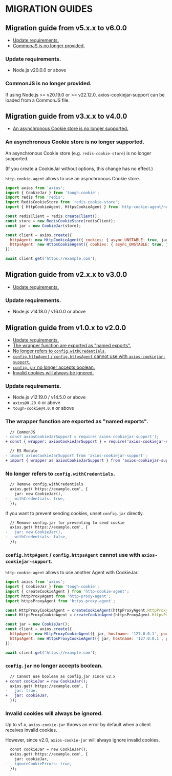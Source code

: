 # MIGRATION GUIDES

## Migration guide from v5.x.x to v6.0.0

- [Update requirements.](#update-requirements)
- [CommonJS is no longer provided.](#commonjs-is-no-longer-provided)

### Update requirements.

- Node.js v20.0.0 or above

### CommonJS is no longer provided.

If using Node.js >= v20.19.0 or >= v22.12.0, axios-cookiejar-support can be loaded from a CommonJS file.

## Migration guide from v3.x.x to v4.0.0

- [An asynchronous Cookie store is no longer supported.](#an-asynchronous-cookie-store-is-no-longer-supported)

### An asynchronous Cookie store is no longer supported.

An asynchronous Cookie store (e.g. `redis-cookie-store`) is no longer supported.

(If you create a CookieJar without options, this change has no effect.)

`http-cookie-agent` allows to use an asynchronous Cookie store.

```js
import axios from 'axios';
import { CookieJar } from 'tough-cookie';
import redis from 'redis';
import RedisCookieStore from 'redis-cookie-store';
import { HttpCookieAgent, HttpsCookieAgent } from 'http-cookie-agent/node:http';

const redisClient = redis.createClient();
const store = new RedisCookieStore(redisClient);
const jar = new CookieJar(store);

const client = axios.create({
  httpAgent: new HttpCookieAgent({ cookies: { async_UNSTABLE: true, jar } }),
  httpsAgent: new HttpsCookieAgent({ cookies: { async_UNSTABLE: true, jar } }),
});

await client.get('https://example.com');
```

## Migration guide from v2.x.x to v3.0.0

- [Update requirements.](#update-requirements-1)

### Update requirements.

- Node.js v14.18.0 / v16.0.0 or above

## Migration guide from v1.0.x to v2.0.0

- [Update requirements.](#update-requirements-2)
- [The wrapper function are exported as "named exports".](#the-wrapper-function-are-exported-as-named-exports)
- [No longer refers to `config.withCredentials`.](#no-longer-refers-to-configwithcredentials)
- [`config.httpAgent` / `config.httpsAgent` cannot use with `axios-cookiejar-support`.](#confighttpagent--confighttpsagent-cannot-use-with-axios-cookiejar-support)
- [`config.jar` no longer accepts boolean.](#configjar-no-longer-accepts-boolean)
- [Invalid cookies will always be ignored.](#invalid-cookies-will-always-be-ignored)

### Update requirements.

- Node.js v12.19.0 / v14.5.0 or above
- `axios@0.20.0` or above
- `tough-cookie@4.0.0` or above

### The wrapper function are exported as "named exports".

```diff
  // CommonJS
- const axiosCookieJarSupport = require('axios-cookiejar-support');
+ const { wrapper: axiosCookieJarSupport } = require('axios-cookiejar-support');
```

```diff
  // ES Module
- import axiosCookieJarSupport from 'axios-cookiejar-support';
+ import { wrapper as axiosCookieJarSupport } from 'axios-cookiejar-support';
```

### No longer refers to `config.withCredentials`.

```diff
  // Remove config.withCredentials
  axios.get('https://example.com', {
    jar: new CookieJar(),
-   withCredentials: true,
  });
```

If you want to prevent sending cookies, unset `config.jar` directly.

```diff
  // Remove config.jar for preventing to send cookie
  axios.get('https://example.com', {
-   jar: new CookieJar(),
-   withCredentials: false,
  });
```

### `config.httpAgent` / `config.httpsAgent` cannot use with `axios-cookiejar-support`.

`http-cookie-agent` allows to use another Agent with CookieJar.

```js
import axios from 'axios';
import { CookieJar } from 'tough-cookie';
import { createCookieAgent } from 'http-cookie-agent';
import httpProxyAgent from 'http-proxy-agent';
import httpsProxyAgent from 'https-proxy-agent';

const HttpProxyCookieAgent = createCookieAgent(httpProxyAgent.HttpProxyAgent);
const HttpsProxyCookieAgent = createCookieAgent(httpsProxyAgent.HttpsProxyAgent);

const jar = new CookieJar();
const client = axios.create({
  httpAgent: new HttpProxyCookieAgent({ jar, hostname: '127.0.0.1', port: 8080 }),
  httpsAgent: new HttpsProxyCookieAgent({ jar, hostname: '127.0.0.1', port: 8080 }),
});

await client.get('https://example.com');
```

### `config.jar` no longer accepts boolean.

```diff
  // Cannot use boolean as config.jar since v2.x
+ const cookieJar = new CookieJar();
  axios.get('https://example.com', {
-   jar: true,
+   jar: cookieJar,
  });
```

### Invalid cookies will always be ignored.

Up to v1.x, `axios-cookie-jar` throws an error by default when a client receives invalid cookies.

However, since v2.0, `axios-cookie-jar` will always ignore invalid cookies.

```diff
  const cookieJar = new CookieJar();
  axios.get('https://example.com', {
    jar: cookieJar,
-   ignoreCookieErrors: true,
  });
```
